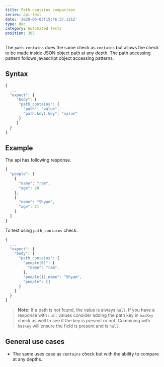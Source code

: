 ```yaml
---
title: Path contains comparison
series: api-test
date: '2020-06-03T15:46:37.121Z'
type: doc
category: Automated Tests
position: 305
---
```


The `path_contains` does the same check as `contains` but allows the check to be made inside JSON object path at any depth. The path accessing pattern follows javascript object accessing patterns.

## Syntax

```js
{
  ...
  "expect": {
     "body": {
      "path_contains": {
        "path": "value",
        "path.key1.key": "value"
      }
     }
  }
}

```

## Example

The api has following response.

```js
{
  "people": [
    {
      "name": "ram",
      "age": 20
    },
    {
      "name": "Shyam",
      "age": 21
    }
  ]
}
```

To test using `path_contains` check:

```js
{
  ...
  "expect": {
    "body": {
      "path_contains": {
        "people[0]": {
          "name": "ram",
        },
        "people[1].name": "Shyam",
        "people": []
      }
    }
  }
}
```

> **Note:** If a path is not found, the value is always `null`. If you have a response with `null` values consider adding the path key in `hasKey` check as well to see if the key is present or not. Combining with `hasKey` will ensure the field is present and is `null`.

## General use cases

- The same uses case as `contains` check but with the ability to compare at any depths.
